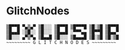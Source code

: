 # GlitchNodes                                                           

    ▒█▀▀█ ▀▄▒▄▀ ▒█░░░ ▒█▀▀█ ▒█▀▀▀█ ▒█░▒█ ▒█▀▀█
    ▒█▄▄█ ░▒█░░ ▒█░░░ ▒█▄▄█ ░▀▀▀▄▄ ▒█▀▀█ ▒█▄▄▀
    ▒█░░░ ▄▀▒▀▄ ▒█▄▄█ ▒█░░░ ▒█▄▄▄█ ▒█░▒█ ▒█░▒█
    ~~~~~~~~~ G L I T C H N O D E S ~~~~~~~~~
